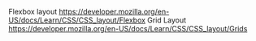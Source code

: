 Flexbox layout https://developer.mozilla.org/en-US/docs/Learn/CSS/CSS_layout/Flexbox
Grid Layout https://developer.mozilla.org/en-US/docs/Learn/CSS/CSS_layout/Grids
